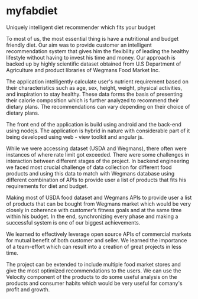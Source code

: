# myfabdiet
Uniquely intelligent diet recommender which fits your budget

To most of us, the most essential thing is have a nutritional and budget friendly diet. Our aim was to provide customer an intelligent recommendation system that gives him the flexibility of leading the healthy lifestyle without having to invest his time and money. Our approach is backed up by highly scientific dataset obtained from U.S Department of Agriculture and product libraries of Wegmans Food Market Inc.

The application intelligently calculate user's nutrient requirement based on their characteristics such as age, sex, height, weight, physical activities, and inspiration to stay healthy. These data forms the basis of presenting their calorie composition which is further analyzed to recommend their dietary plans. The recommendations can vary depending on their choice of dietary plans.

The front end of the application is build using android and the back-end using nodejs. The application is hybrid in nature with considerable part of it being developed using web - view toolkit and angular js.

While we were accessing dataset (USDA and Wegmans), there often were instances of where rate limit got exceeded. There were some challenges in interaction between different stages of the project. In backend engineering we faced most crucial challenge of data collection for different food products and using this data to match with Wegmans database using different combination of APIs to provide user a list of products that fits his requirements for diet and budget.

Making most of USDA food dataset and Wegmans APIs to provide user a list of products that can be bought from Wegmans market which would be very closely in coherence with customer’s fitness goals and at the same time within his budget. In the end, synchronizing every phase and making a successful system is one of our biggest achievements.

We learned to effectively leverage open source APIs of commercial markets for mutual benefit of both customer and seller. We learned the importance of a team-effort which can result into a creation of great projects in less time.

The project can be extended to include multiple food market stores and give the most optimized recommendations to the users. We can use the Velocity component of the products to do some useful analysis on the products and consumer habits which would be very useful for comany's profit and growth.
